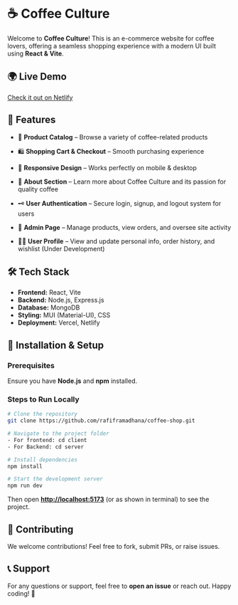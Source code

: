 # ☕ Coffee Culture

Welcome to **Coffee Culture**! This is an e-commerce website for coffee lovers, offering a seamless shopping experience with a modern UI built using **React & Vite**.

## 🌍 Live Demo

[Check it out on Netlify](https://coffeeculture-id.netlify.app/)

## 📌 Features

- 🛒 **Product Catalog** – Browse a variety of coffee-related products

- 🛍️ **Shopping Cart & Checkout** – Smooth purchasing experience

- 📱 **Responsive Design** – Works perfectly on mobile & desktop

- 📖 **About Section** – Learn more about Coffee Culture and its passion for quality coffee

- 🗝️ **User Authentication** – Secure login, signup, and logout system for users

- 📝 **Admin Page** – Manage products, view orders, and oversee site activity

- 🙍‍♂️ **User Profile** – View and update personal info, order history, and wishlist (Under Development)

## 🛠️ Tech Stack

- **Frontend:** React, Vite
- **Backend:** Node.js, Express.js
- **Database:** MongoDB
- **Styling:** MUI (Material-UI), CSS 
- **Deployment:** Vercel, Netlify

## 🚀 Installation & Setup

### Prerequisites

Ensure you have **Node.js** and **npm** installed.

### Steps to Run Locally

```sh
# Clone the repository
git clone https://github.com/rafiframadhana/coffee-shop.git

# Navigate to the project folder
- For frontend: cd client
- For Backend: cd server

# Install dependencies
npm install

# Start the development server
npm run dev
```

Then open **[http://localhost:5173](http://localhost:5173)** (or as shown in terminal) to see the project.

## 🤝 Contributing

We welcome contributions! Feel free to fork, submit PRs, or raise issues.

## 📞 Support

For any questions or support, feel free to **open an issue** or reach out. Happy coding! 🚀

